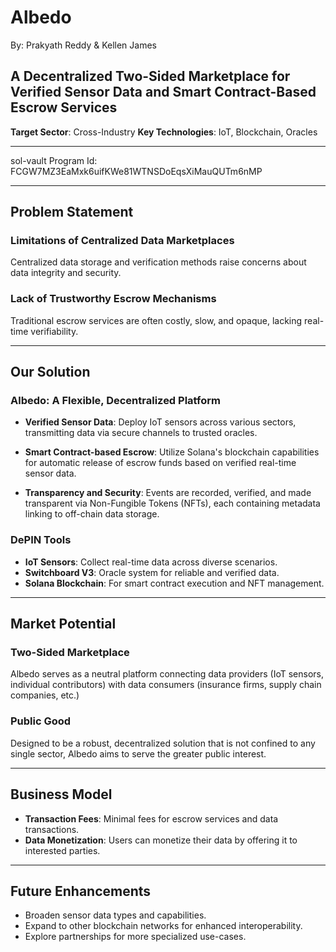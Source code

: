 # Albedo
By: Prakyath Reddy & Kellen James

## A Decentralized Two-Sided Marketplace for Verified Sensor Data and Smart Contract-Based Escrow Services

**Target Sector**: Cross-Industry
**Key Technologies**: IoT, Blockchain, Oracles

---

sol-vault Program Id: FCGW7MZ3EaMxk6uifKWe81WTNSDoEqsXiMauQUTm6nMP

---

## Problem Statement
### Limitations of Centralized Data Marketplaces
Centralized data storage and verification methods raise concerns about data integrity and security.

### Lack of Trustworthy Escrow Mechanisms
Traditional escrow services are often costly, slow, and opaque, lacking real-time verifiability.

---

## Our Solution
### Albedo: A Flexible, Decentralized Platform

- **Verified Sensor Data**: Deploy IoT sensors across various sectors, transmitting data via secure channels to trusted oracles.

- **Smart Contract-based Escrow**: Utilize Solana's blockchain capabilities for automatic release of escrow funds based on verified real-time sensor data.

- **Transparency and Security**: Events are recorded, verified, and made transparent via Non-Fungible Tokens (NFTs), each containing metadata linking to off-chain data storage.

### DePIN Tools

- **IoT Sensors**: Collect real-time data across diverse scenarios.
- **Switchboard V3**: Oracle system for reliable and verified data.
- **Solana Blockchain**: For smart contract execution and NFT management.

---

## Market Potential
### Two-Sided Marketplace
Albedo serves as a neutral platform connecting data providers (IoT sensors, individual contributors) with data consumers (insurance firms, supply chain companies, etc.)

### Public Good
Designed to be a robust, decentralized solution that is not confined to any single sector, Albedo aims to serve the greater public interest.

---

## Business Model

- **Transaction Fees**: Minimal fees for escrow services and data transactions.
- **Data Monetization**: Users can monetize their data by offering it to interested parties.

---

## Future Enhancements

- Broaden sensor data types and capabilities.
- Expand to other blockchain networks for enhanced interoperability.
- Explore partnerships for more specialized use-cases.
